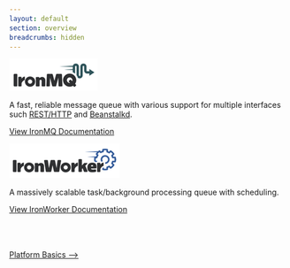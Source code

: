 ```yaml
---
layout: default
section: overview
breadcrumbs: hidden
---
```


[![IronMQ](/images/logo_mq.png "IronMq")](/mq)

A fast, reliable message queue with various support for multiple interfaces such [REST/HTTP](/mq/api) and [Beanstalkd](/mq/beanstalkd).

<a href="/mq" class="next_item">View IronMQ Documentation</a>
<br clear="all" />


[![IronWorker](/images/logo_worker.png "IronWorker")](/worker)

A massively scalable task/background processing queue with scheduling.


<a href="/worker" class="next_item">View IronWorker Documentation</a>
<br clear="all" />

<br />
<br />
<br />
<a href="/overview/platform" class="next_item">Platform Basics --></a>

